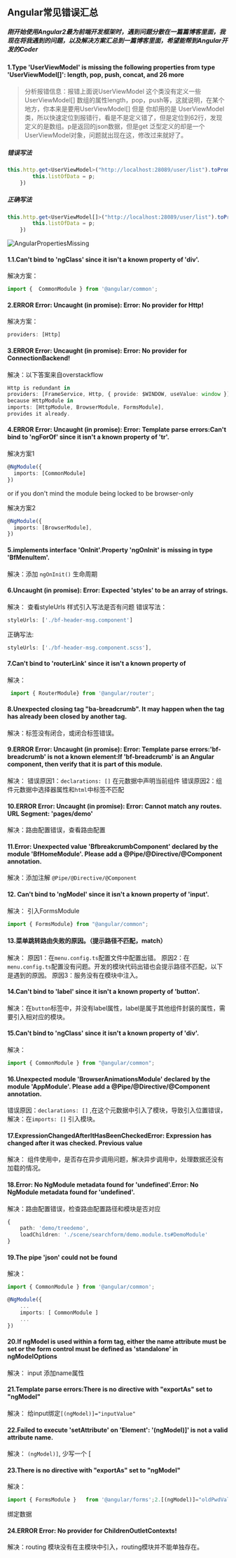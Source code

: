 ## Angular常见错误汇总

##### 	刚开始使用Angular2最为前端开发框架时，遇到问题分散在一篇篇博客里面，我现在将我遇到的问题，以及解决方案汇总到一篇博客里面，希望能帮到Angular开发的Coder

#### 1.Type 'UserViewModel' is missing the following properties from type 'UserViewModel[]': length, pop, push, concat, and 26 more

> 分析报错信息：报错上面说UserViewModel 这个类没有定义一些UserViewModel[] 数组的属性length，pop，push等，这就说明，在某个地方，你本来是要用UserViewModel[] 但是 你却用的是 UserViewModel类，所以快速定位到报错行，看是不是定义错了，但是定位到62行，发现定义的是数组。p是返回的json数据，但是get<UserViewModel> 泛型定义的却是一个UserViewModel对象，问题就出现在这，修改过来就好了。



##### 错误写法

```typescript
this.http.get<UserViewModel>("http://localhost:28089/user/list").toPromise().then((p) => {
        this.listOfData = p;
    })
```



##### 正确写法

```typescript
this.http.get<UserViewModel[]>("http://localhost:28089/user/list").toPromise().then((p) => {
        this.listOfData = p;
    })
```





![AngularPropertiesMissing](D:\gitproject\github\SnailsNotes\docs\AVERFramework\Angular\img\angularGetParamTypeException.PNG)



#### 1.1.Can't bind to 'ngClass' since it isn't a known property of 'div'.

解决方案：

```typescript
import {  CommonModule } from '@angular/common';
```



#### 2.ERROR Error: Uncaught (in promise): Error: No provider for Http!

解决方案：

```typescript
providers: [Http]
```



#### 3.ERROR Error: Uncaught (in promise): Error: No provider for ConnectionBackend!

解决：以下答案来自overstackflow

```typescript
Http is redundant in
providers: [FrameService, Http, { provide: $WINDOW, useValue: window }],
because HttpModule in
imports: [HttpModule, BrowserModule, FormsModule],
provides it already.
```



#### 4.ERROR Error: Uncaught (in promise): Error: Template parse errors:Can't bind to 'ngForOf' since it isn't a known property of 'tr'.

解决方案1

```typescript
@NgModule({
  imports: [CommonModule]
})
```

or if you don't mind the module being locked to be browser-only

解决方案2

```typescript
@NgModule({
  imports: [BrowserModule],
})
```



#### 5.implements interface 'OnInit'.Property 'ngOnInit' is missing in type 'BfMenuItem'.

解决：添加 `ngOnInit()` 生命周期



#### 6.Uncaught (in promise): Error: Expected 'styles' to be an array of strings.

解决： 查看styleUrls 样式引入写法是否有问题
错误写法：

```typescript
styleUrls: ['./bf-header-msg.component']   
```

正确写法:

```typescript
styleUrls: ['./bf-header-msg.component.scss'],
```



#### 7.Can't bind to 'routerLink' since it isn't a known property of

解决：

```typescript
 import { RouterModule} from '@angular/router';
```



#### 8.Unexpected closing tag "ba-breadcrumb". It may happen when the tag has already been closed by another tag.

解决：标签没有闭合，或闭合标签错误。



#### 9.ERROR Error: Uncaught (in promise): Error: Template parse errors:'bf-breadcrumb' is not a known element:If 'bf-breadcrumb' is an Angular component, then verify that it is part of this module.

解决：
错误原因1：`declarations: []` 在元数据中声明当前组件
错误原因2：组件元数据中选择器属性和`html`中标签不匹配



#### 10.ERROR Error: Uncaught (in promise): Error: Cannot match any routes. URL Segment: 'pages/demo'

解决：路由配置错误，查看路由配置



#### 11.Error: Unexpected value 'BfbreakcrumbComponent' declared by the module 'BfHomeModule'. Please add a @Pipe/@Directive/@Component annotation.

解决：添加注解 `@Pipe/@Directive/@Component`



#### 12. Can't bind to 'ngModel' since it isn't a known property of 'input'.

解决： 引入FormsModule

```typescript
import { FormsModule} from "@angular/common";
```



#### 13.菜单跳转路由失败的原因。（提示路径不匹配，match）

解决：
 原因1：在`menu.config.ts`配置文件中配置出错。
 原因2：在`menu.config.ts`配置没有问题。开发的模块代码出错也会提示路径不匹配，以下是遇到的原因。
 原因3：服务没有在模块中注入。



#### 14.Can't bind to 'label' since it isn't a known property of 'button'.

解决：在`button`标签中，并没有label属性，label是属于其他组件封装的属性，需要引入相对应的模块。



#### 15.Can't bind to 'ngClass' since it isn't a known property of 'div'.

解决：

```typescript
import { CommonModule } from "@angular/common";
```



#### 16.Unexpected module 'BrowserAnimationsModule' declared by the module 'AppModule'. Please add a @Pipe/@Directive/@Component annotation.

错误原因：`declarations: []` ,在这个元数据中引入了模块，导致引入位置错误，
解决：在`imports: []` 引入模块。



#### 17.ExpressionChangedAfterItHasBeenCheckedError: Expression has changed after it was checked. Previous value

解决： 组件使用中，是否存在异步调用问题，解决异步调用中，处理数据还没有加载的情况。



#### 18.Error: No NgModule metadata found for 'undefined'.Error: No NgModule metadata found for 'undefined'.

解决：路由配置错误，检查路由配置路径和模块是否对应

```typescript
{
    path: 'demo/treedemo',
    loadChildren: './scene/searchform/demo.module.ts#DemoModule'
}
```



#### 19.The pipe 'json' could not be found

解决：

```typescript
import { CommonModule } from '@angular/common';
```

```typescript
@NgModule({
    ...
    imports: [ CommonModule ]
    ...
})
```



#### 20.If ngModel is used within a form tag, either the name attribute must be set or the form control must be defined as 'standalone' in ngModelOptions

解决： input 添加name属性



#### 21.Template parse errors:There is no directive with "exportAs" set to "ngModel"

解决： 给input绑定`[(ngModel)]="inputValue"`



#### 22.Failed to execute 'setAttribute' on 'Element': '(ngModel)]' is not a valid attribute name.

解决： `(ngModel)]`, 少写一个 [



#### 23.There is no directive with "exportAs" set to "ngModel"

解决：

```typescript
import { FormsModule }   from '@angular/forms';2.[(ngModel)]="oldPwdValue"
```

绑定数据



#### 24.ERROR Error: No provider for ChildrenOutletContexts!

解决：routing 模块没有在主模块中引入，routing模块并不能单独存在。



